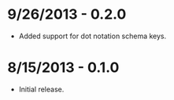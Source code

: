 

9/26/2013 - 0.2.0
==================
* Added support for dot notation schema keys.

8/15/2013 - 0.1.0
==================
* Initial release.

